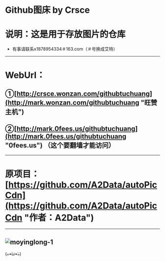 Github图床 by Crsce
=====
# 说明：这是用于存放图片的仓库
* 有事请联系x1878954334＃163.com（＃号换成艾特）
-----
# WebUrl：
## ①[http://crsce.wonzan.com/githubtuchuang](http://mark.wonzan.com/githubtuchuang "旺赞主机")
## ②[http://mark.0fees.us/githubtuchuang](http://mark.0fees.us/githubtuchuang "0fees.us") （这个要翻墙才能访问）
-----
# 原项目：[https://github.com/A2Data/autoPicCdn](https://github.com/A2Data/autoPicCdn "作者：A2Data")
-----
![moyinglong-1](https://cdn.jsdelivr.net/gh/text-01/imagestorage/2020/08/23/ff3908.png "康什么康！没康过龙嘛？")
-----
(๑•́ω•̀๑)
